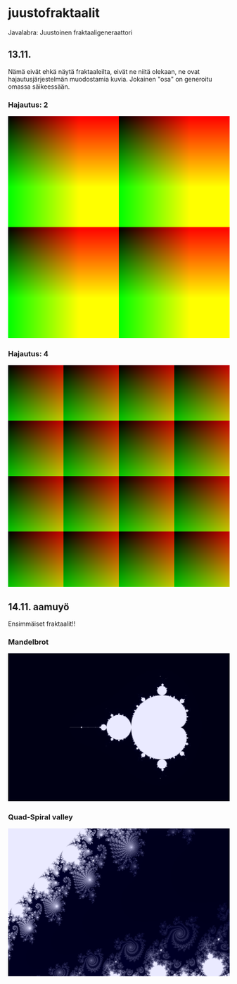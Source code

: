 juustofraktaalit
================

Javalabra: Juustoinen fraktaaligeneraattori



## 13.11.

Nämä eivät ehkä näytä fraktaaleilta, eivät ne niitä olekaan, ne ovat hajautusjärjestelmän muodostamia kuvia. Jokainen "osa" on generoitu omassa säikeessään.
### Hajautus: 2
![hajautus 2](https://raw.githubusercontent.com/theikkila/juustofraktaalit/master/dokumentointi/testikuvia/img1.png)

### Hajautus: 4
![hajautus 4](https://raw.githubusercontent.com/theikkila/juustofraktaalit/master/dokumentointi/testikuvia/img.png)


## 14.11. aamuyö

Ensimmäiset fraktaalit!!
### Mandelbrot
![mandelbrot](https://raw.githubusercontent.com/theikkila/juustofraktaalit/master/dokumentointi/testikuvia/fraktaali2.png)

### Quad-Spiral valley
![Quad-Spiral valley](https://raw.githubusercontent.com/theikkila/juustofraktaalit/master/dokumentointi/testikuvia/fraktaali_1.png)
